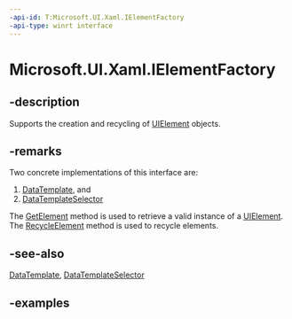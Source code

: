 ```yaml
---
-api-id: T:Microsoft.UI.Xaml.IElementFactory
-api-type: winrt interface
---
```


<!-- Interface syntax.
public interface IElementFactory 
-->

# Microsoft.UI.Xaml.IElementFactory

## -description

Supports the creation and recycling of [UIElement](uielement.md) objects.

## -remarks

Two concrete implementations of this interface are:

1. [DataTemplate](datatemplate.md), and
1. [DataTemplateSelector](../microsoft.ui.xaml.controls/datatemplateselector.md)

The [GetElement](ielementfactory_getelement_445960756.md) method is used to retrieve a valid instance of a [UIElement](uielement.md). The [RecycleElement](ielementfactory_recycleelement_1220951169.md) method is used to recycle elements.

## -see-also

[DataTemplate](datatemplate.md), [DataTemplateSelector](../microsoft.ui.xaml.controls/datatemplateselector.md)

## -examples

